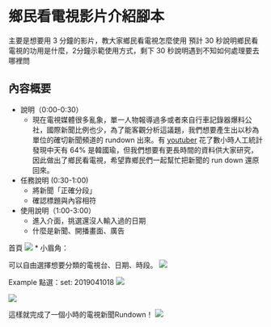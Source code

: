 鄉民看電視影片介紹腳本
==============

主要是想要用 3 分鐘的影片，教大家鄉民看電視怎麼使用
預計 30 秒說明鄉民看電視的功用是什麼，2分鐘示範使用方式，剩下 30 秒說明遇到不知如何處理要去哪裡問

內容概要
-------
* 說明（0:00-0:30）
    * 現在電視媒體很多亂象，單一人物報導過多或者來自行車記錄器爆料公社，國際新聞比例也少，為了能客觀分析這議題，我們想要產生出以秒為單位的確切新聞頻道的 rundown 出來。有 [youtuber](https://www.fountmedia.io/article/5944) 花了數小時人工統計發現中天有 64% 是韓國瑜，但我們想要有更長時間的資料供大家研究，因此做出了鄉民看電視，希望靠鄉民們一起幫忙把新聞的 run down 還原回來。
* 任務說明 (0:30-1:00)
    * 將新聞「正確分段」
    * 確認標題與內容相符
* 使用說明（1:00-3:00）
    * 進入介面，挑選還沒人輸入過的日期
    * 什麼是新聞、開播畫面、廣告

首頁
![](https://g0vhackmd.blob.core.windows.net/g0v-hackmd-images/upload_30d46a4ff74be5e2c4d2efe39b130286)
    * 小眉角：

可以自由選擇想要分類的電視台、日期、時段。
![](https://g0vhackmd.blob.core.windows.net/g0v-hackmd-images/upload_038b151bbe7d22944776be1e91b26198)

Example 點選：set: 2019041018
![](https://g0vhackmd.blob.core.windows.net/g0v-hackmd-images/upload_541e2df43e3af9ec75cd102534ea06a5)


![](https://g0vhackmd.blob.core.windows.net/g0v-hackmd-images/upload_728a0c22cda6a344f47cdc2bbcba7599)






這樣就完成了一個小時的電視新聞Rundown！
![](https://g0vhackmd.blob.core.windows.net/g0v-hackmd-images/upload_0651cef1e517e9237adac0bb3f670fd4)
